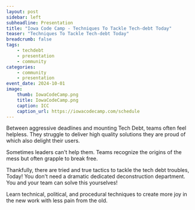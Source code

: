 ```yaml
---
layout: post
sidebar: left
subheadline: Presentation
title: "Iowa Code Camp - Techniques To Tackle Tech-debt Today"
teaser: "Techniques To Tackle Tech-debt Today"
breadcrumb: false
tags:
    - techdebt
    - presentation
    - community
categories:
    - community
    - presentation
event_date: 2024-10-01
image:
    thumb: IowaCodeCamp.png
    title: IowaCodeCamp.png
    caption: ICC
    caption_url: https://iowacodecamp.com/schedule
---
```

Between aggressive deadlines and mounting Tech Debt, teams often feel helpless. They struggle to deliver high quality solutions they are proud of which also delight their users.

Sometimes leaders can't help them.
Teams recognize the origins of the mess but often grapple to break free.

Thankfully, there are tried and true tactics to tackle the tech debt troubles, Today! You don't need a dramatic dedicated deconstruction department. You and your team can solve this yourselves!

Learn technical, political, and procedural techniques to create more joy in the new work with less pain from the old.
